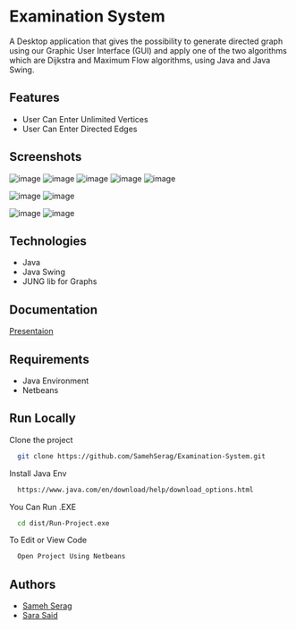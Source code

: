 
# Examination System

A Desktop application that gives the possibility to generate directed graph using our Graphic User Interface (GUI) and apply one of the two algorithms which are Dijkstra and Maximum Flow algorithms, using Java and Java Swing.



## Features
- User Can Enter Unlimited Vertices               
- User Can Enter Directed Edges  

## Screenshots

![image](https://user-images.githubusercontent.com/36167068/171745363-d335e5c0-6fa3-49e2-95d0-1b297dd23eb0.png)
![image](https://user-images.githubusercontent.com/36167068/171745451-3211cc8b-c3e1-4780-beab-72e5f7f971c4.png)
![image](https://user-images.githubusercontent.com/36167068/171745498-288af64f-6216-4865-8682-22c16e9657ed.png)
![image](https://user-images.githubusercontent.com/36167068/171745514-c25c8724-51a7-4f28-aca3-74434ec9b112.png)
![image](https://user-images.githubusercontent.com/36167068/171745537-5721662b-2dfd-41ca-ad40-5425ad3c444b.png)

![image](https://user-images.githubusercontent.com/36167068/171745553-f941ed60-898a-48f9-83fc-841e10cc7fd6.png)
![image](https://user-images.githubusercontent.com/36167068/171745617-662f91ea-7de9-4681-a8be-a771927fe58b.png)


![image](https://user-images.githubusercontent.com/36167068/171745658-9ed9b460-6552-40c4-bf78-bf8fb861acdb.png)
![image](https://user-images.githubusercontent.com/36167068/171745696-22220b8e-29a0-4637-9cfb-72016ab0dbba.png)


## Technologies
- Java
- Java Swing
- JUNG lib for Graphs


## Documentation

[Presentaion](https://prezi.com/view/APXmotcSkwVCZNfdszDU/)


## Requirements
- Java Environment
- Netbeans 

## Run Locally

Clone the project

```bash
  git clone https://github.com/SamehSerag/Examination-System.git
```
Install Java Env

```bash
  https://www.java.com/en/download/help/download_options.html
```

You Can Run .EXE

```bash
  cd dist/Run-Project.exe
```

To Edit or View Code

```bash
  Open Project Using Netbeans
```



## Authors

- [Sameh Serag](https://github.com/SamehSerage)
- [Sara Said]()
